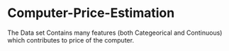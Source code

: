 # Computer-Price-Estimation
The Data set Contains many features (both Categeorical and Continuous) which contributes to price of the computer.
